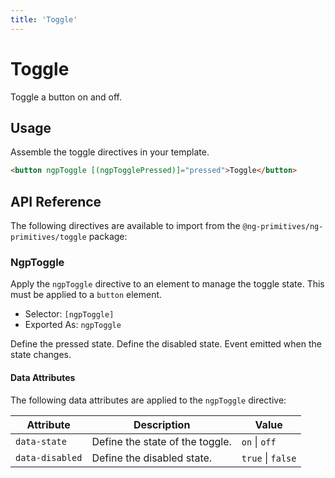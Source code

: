 ```yaml
---
title: 'Toggle'
---
```


# Toggle

Toggle a button on and off.

<docs-example name="toggle"></docs-example>

## Usage

Assemble the toggle directives in your template.

```html
<button ngpToggle [(ngpTogglePressed)]="pressed">Toggle</button>
```

## API Reference

The following directives are available to import from the `@ng-primitives/ng-primitives/toggle` package:

### NgpToggle

Apply the `ngpToggle` directive to an element to manage the toggle state. This must be applied to a `button` element.

- Selector: `[ngpToggle]`
- Exported As: `ngpToggle`

<response-field name="ngpTogglePressed" type="boolean" default="false">
  Define the pressed state.
</response-field>

<response-field name="ngpToggleDisabled" type="boolean" default="false">
  Define the disabled state.
</response-field>

<response-field name="ngpTogglePressedChange" type="boolean">
  Event emitted when the state changes.
</response-field>

#### Data Attributes

The following data attributes are applied to the `ngpToggle` directive:

| Attribute       | Description                     | Value             |
| --------------- | ------------------------------- | ----------------- |
| `data-state`    | Define the state of the toggle. | `on` \| `off`     |
| `data-disabled` | Define the disabled state.      | `true` \| `false` |
